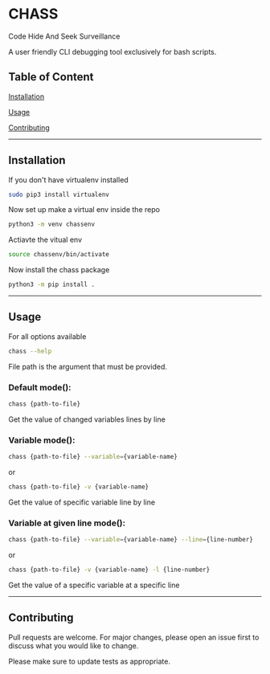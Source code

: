 # CHASS
Code Hide And Seek Surveillance

A user friendly CLI debugging tool exclusively for bash scripts.
## Table of Content
[Installation](#installation)

[Usage](#usage)

[Contributing](#contributing)

---

## Installation

If you don't have virtualenv installed
```bash
sudo pip3 install virtualenv
```
Now set up make a virtual env inside the repo
```bash
python3 -m venv chassenv
```
Actiavte the vitual env
```bash
source chassenv/bin/activate
```
Now install the chass package
```bash
python3 -m pip install .
```
---

## Usage
For all options available

```bash
chass --help
```

File path is the argument that must be provided.

### Default mode(): 

```bash
chass {path-to-file}
``` 
Get the value of changed variables lines by line

### Variable mode():
```bash
chass {path-to-file} --variable={variable-name}
```
or

```bash
chass {path-to-file} -v {variable-name}
```
Get the value of specific variable line by line

### Variable at given line mode():
```bash
chass {path-to-file} --variable={variable-name} --line={line-number}
```
or
```bash
chass {path-to-file} -v {variable-name} -l {line-number}
```
Get the value of a specific variable at a specific line

---

## Contributing
Pull requests are welcome. For major changes, please open an issue first to discuss what you would like to change.

Please make sure to update tests as appropriate.

